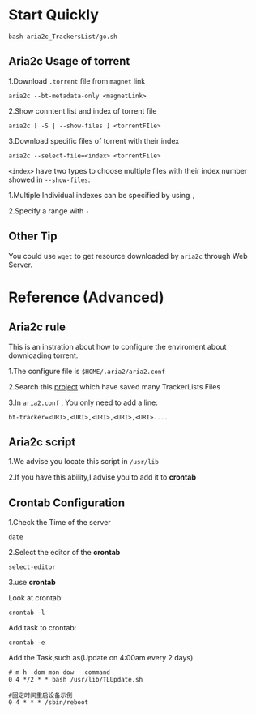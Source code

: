 # Start Quickly

```
bash aria2c_TrackersList/go.sh
```

## Aria2c Usage of torrent

1.Download `.torrent` file from `magnet` link

```
aria2c --bt-metadata-only <magnetLink>
```

2.Show conntent list and index of torrent file

```
aria2c [ -S | --show-files ] <torrentFIle>
```

3.Download specific files of torrent with their index

```
aria2c --select-file=<index> <torrentFile>
```

`<index>` have two types to choose multiple files with their index number showed in `--show-files`:

1.Multiple Individual indexes can be specified by using `,`

2.Specify a range with `-`

## Other Tip

You could use `wget` to get resource downloaded by `aria2c` through Web Server.

# Reference (Advanced)

## Aria2c rule
This is an instration about how to configure the enviroment about downloading torrent.

1.The configure file is `$HOME/.aria2/aria2.conf`

2.Search this [project](https://github.com/ngosang/trackerslist) which have saved many TrackerLists Files

3.In `aria2.conf` , You only need to add a line:
```
bt-tracker=<URI>,<URI>,<URI>,<URI>,<URI>....
```

## Aria2c script


1.We advise you locate this script in `/usr/lib`

2.If you have this ability,I advise you to add it to __crontab__

## Crontab Configuration

1.Check the Time of the server
```
date
```

2.Select the editor of the __crontab__

```
select-editor
```

3.use __crontab__

Look at crontab:
```
crontab -l
```
Add task to crontab:
```
crontab -e
```
Add the Task,such as(Update on 4:00am every 2 days)
```
# m h  dom mon dow   command
0 4 */2 * * bash /usr/lib/TLUpdate.sh

#固定时间重启设备示例
0 4 * * * /sbin/reboot
```
